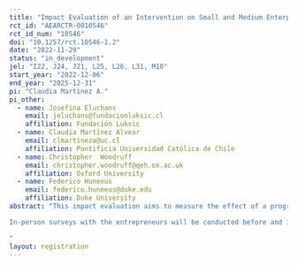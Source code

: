 ```yaml
---
title: "Impact Evaluation of an Intervention on Small and Medium Enterprises in Chile"
rct_id: "AEARCTR-0010546"
rct_id_num: "10546"
doi: "10.1257/rct.10546-1.2"
date: "2022-11-29"
status: "in_development"
jel: "I22, J24, J21, L25, L26, L31, M10"
start_year: "2022-12-06"
end_year: "2025-12-31"
pi: "Claudia Martinez A."
pi_other:
  - name: Josefina Eluchans
    email: jeluchans@fundacionluksic.cl
    affiliation: Fundación Luksic
  - name: Claudia Martínez Alvear
    email: clmartineza@uc.cl
    affiliation: Pontificia Universidad Católica de Chile
  - name: Christopher  Woodruff
    email: christopher.woodruff@qeh.ox.ac.uk
    affiliation: Oxford University
  - name: Federico Huneeus
    email: federico.huneeus@duke.edu
    affiliation: Duke University
abstract: "This impact evaluation aims to measure the effect of a program that combines business training, mentoring, and a large cash transfer on high-potential small and medium businesses in Chile. 250 out of the top 500 firms participating in a business plan competition will be randomly selected to receive all three components of the program, while the remaining firms will receive none of them. 
In-person surveys with the entrepreneurs will be conducted before and 12 months after the program. The surveys will measure the program's impact on key indicators such as monthly sales, monthly profits, and the number of employees in the business. Other outcomes, such as the welfare of entrepreneurs, their business practices, and learning, will also be measured. In addition to the survey data, we will use available administrative data coming from Chilean tax and unemployment insurance authorities  to analyze the firm’s profits, sales, costs and networks. The tax data will also be used to track the long-term growth of these firms. Finally, we use data from the videos submitted by the entrepreneurs as a part of  the selection process to study potential treatment heterogeneities.   
"
layout: registration
---
```


